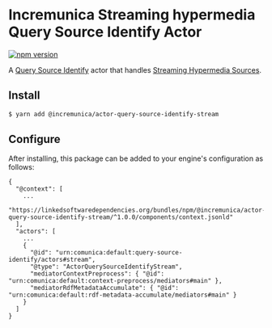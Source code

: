 # Incremunica Streaming hypermedia Query Source Identify Actor

[![npm version](https://badge.fury.io/js/@incremunica%2Factor-query-source-identify-stream.svg)](https://badge.fury.io/js/@incremunica%2Factor-query-source-identify-stream)

A [Query Source Identify](https://github.com/comunica/comunica/tree/master/packages/bus-query-source-identify) actor that handles [Streaming Hypermedia Sources](https://comunica.dev/docs/query/advanced/sources_querying/).

## Install

```bash
$ yarn add @incremunica/actor-query-source-identify-stream
```

## Configure

After installing, this package can be added to your engine's configuration as follows:
```text
{
  "@context": [
    ...
    "https://linkedsoftwaredependencies.org/bundles/npm/@incremunica/actor-query-source-identify-stream/^1.0.0/components/context.jsonld"
  ],
  "actors": [
    ...
    {
      "@id": "urn:comunica:default:query-source-identify/actors#stream",
      "@type": "ActorQuerySourceIdentifyStream",
      "mediatorContextPreprocess": { "@id": "urn:comunica:default:context-preprocess/mediators#main" },
      "mediatorRdfMetadataAccumulate": { "@id": "urn:comunica:default:rdf-metadata-accumulate/mediators#main" }
    }
  ]
}
```
